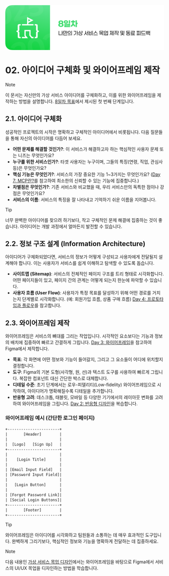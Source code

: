 <img src="./header.png" />

# 02. 아이디어 구체화 및 와이어프레임 제작

> [!NOTE]
> 이 문서는 자신만의 가상 서비스 아이디어를 구체화하고, 이를 위한 와이어프레임을 제작하는 방법을 설명합니다. [8일차 목표](./01-Day-8-Goal.md)에서 제시된 첫 번째 단계입니다.

## 2.1. 아이디어 구체화

성공적인 프로젝트의 시작은 명확하고 구체적인 아이디어에서 비롯됩니다. 다음 질문들을 통해 자신의 아이디어를 다듬어 보세요.

- **어떤 문제를 해결할 것인가?**: 이 서비스가 해결하고자 하는 핵심적인 사용자 문제 또는 니즈는 무엇인가요?
- **누구를 위한 서비스인가?**: 타겟 사용자는 누구이며, 그들의 특징(연령, 직업, 관심사 등)은 무엇인가요?
- **핵심 기능은 무엇인가?**: 서비스의 가장 중요한 기능 1~3가지는 무엇인가요? ([Day 7: MCP란?](./../day_7/02-What-is-MCP.md)를 참고하여 최소한의 신뢰할 수 있는 기능에 집중합니다.)
- **차별점은 무엇인가?**: 기존 서비스와 비교했을 때, 우리 서비스만의 독특한 점이나 강점은 무엇인가요?
- **서비스의 이름**: 서비스의 특징을 잘 나타내고 기억하기 쉬운 이름을 지어봅니다.

> [!TIP]
> 너무 완벽한 아이디어를 찾으려 하기보다, 작고 구체적인 문제 해결에 집중하는 것이 좋습니다. 아이디어는 개발 과정에서 얼마든지 발전할 수 있습니다.

## 2.2. 정보 구조 설계 (Information Architecture)

아이디어가 구체화되었다면, 서비스의 정보가 어떻게 구성되고 사용자에게 전달될지 설계해야 합니다. 이는 사용자가 서비스를 쉽게 이해하고 탐색할 수 있도록 돕습니다.

- **사이트맵 (Sitemap)**: 서비스의 전체적인 페이지 구조를 트리 형태로 시각화합니다. 어떤 페이지들이 있고, 페이지 간의 관계는 어떻게 되는지 한눈에 파악할 수 있습니다.
- **사용자 흐름 (User Flow)**: 사용자가 특정 목표를 달성하기 위해 어떤 경로를 거치는지 단계별로 시각화합니다. (예: 회원가입 흐름, 상품 구매 흐름) [Day 4: 프로토타입과 플로우](./../day_4/05-Prototype-and-Flow.md)를 참고합니다.

## 2.3. 와이어프레임 제작

와이어프레임은 서비스의 뼈대를 그리는 작업입니다. 시각적인 요소보다는 기능과 정보의 배치에 집중하여 빠르고 간결하게 그립니다. [Day 3: 와이어프레임](./../day_3/02-Wire-Frame.md)을 참고하여 Figma에서 제작합니다.

- **목표**: 각 화면에 어떤 정보와 기능이 들어갈지, 그리고 그 요소들이 어디에 위치할지 결정합니다.
- **도구**: Figma의 기본 도형(사각형, 원, 선)과 텍스트 도구를 사용하여 빠르게 그립니다. 복잡한 컴포넌트 대신 간단한 박스로 대체합니다.
- **디테일 수준**: 초기 단계에서는 로우-피델리티(Low-fidelity) 와이어프레임으로 시작하여, 아이디어가 명확해질수록 디테일을 추가합니다.
- **반응형 고려**: 데스크톱, 태블릿, 모바일 등 다양한 기기에서의 레이아웃 변화를 고려하여 와이어프레임을 그립니다. [Day 2: 반응형 디자인](./../day_2/05-Responsible-Design.md)을 복습합니다.

### 와이어프레임 예시 (간단한 로그인 페이지)

```
+-----------------------+
|       [Header]        |
|                       |
|  [Logo]   [Sign Up]   |
+-----------------------+
|                       |
|    [Login Title]      |
|                       |
| [Email Input Field]   |
| [Password Input Field]|
|                       |
|   [Login Button]      |
|                       |
| [Forgot Password Link]|
| [Social Login Buttons]|
+-----------------------+
|       [Footer]        |
+-----------------------+
```

> [!TIP]
> 와이어프레임은 아이디어를 시각화하고 팀원들과 소통하는 데 매우 효과적인 도구입니다. 완벽하게 그리기보다, 핵심적인 정보와 기능을 명확하게 전달하는 데 집중하세요.

> [!NOTE]
> 다음 내용인 [가상 서비스 목업 디자인](./03-Virtual-Service-Mockup.md)에서는 와이어프레임을 바탕으로 Figma에서 서비스의 UI/UX 목업을 디자인하는 방법을 학습합니다.
